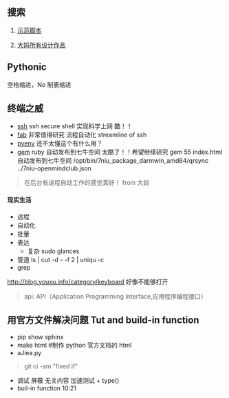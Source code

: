 ## 搜索

1. [示范脚本](
http://chaos2sae.readthedocs.org/en/latest/_images/120417-coffeeghost-q-in-py.png)

2. [大妈所有设计作品](
http://zoomq.qiniudn.com/CPyUG/zoomquiet-design-collection/index.html)

## Pythonic
  空格缩进，No 制表缩进

## 终端之威
- [ssh](http://www.ssh.com/) ssh secure shell 实现科学上网 酷！！
- [fab](http://www.fabfile.org/) 非常值得研究 流程自动化 streamline of ssh
- [pyenv](http://amaral-lab.org/resources/guides/pyenv-tutorial) 还不太懂这个有什么用？
- [gem](https://rubygems.org/) ruby 自动发布到七牛空间 太酷了！！希望继续研究
            gem 55 index.html 自动发布到七牛空间
            /opt/bin/7niu_package_darmwin_amd64/qrsync ../7niu-openmindclub.json
> 在后台有进程自动工作的感觉真好！ from 大妈

#### 现实生活
- 远程
- 自动化
- 批量
- 表达
    + 复杂 sudo glances
- 管道 ls | cut -d *-* -f 2 | uniqu -c
- grep 

http://blog.youxu.info/category/keyboard  好像不能够打开

 >api: API（Application Programming Interface,应用程序编程接口）

## 用官方文件解决问题  Tut and build-in function
- pip show sphinx
- make html
#制作 python 官方文档的 html
- aJiea.py

> git ci -am "fixed if"

- 调试 屏蔽 无关内容 加速测试
      + type()
- buil-in function 10:21

